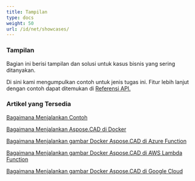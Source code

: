 ```yaml
---
title: Tampilan
type: docs
weight: 50
url: /id/net/showcases/
---
```


### **Tampilan**
Bagian ini berisi tampilan dan solusi untuk kasus bisnis yang sering ditanyakan.

Di sini kami mengumpulkan contoh untuk jenis tugas ini. Fitur lebih lanjut dengan contoh dapat ditemukan di [Referensi API.](https://apireference.aspose.com/cad/net)
### **Artikel yang Tersedia**

[Bagaimana Menjalankan Contoh](/id/cad/net/how-to-run-the-examples/)

[Bagaimana Menjalankan Aspose.CAD di Docker](/id/cad/net/how-to-run-aspose-cad-in-docker/)

[Bagaimana Menjalankan gambar Docker Aspose.CAD di Azure Function](/id/cad/net/how-to-run-aspose-cad-docker-image-in-azure-function/) 

[Bagaimana Menjalankan gambar Docker Aspose.CAD di AWS Lambda Function](/id/cad/net/how-to-run-aspose-cad-docker-image-in-aws-lambda-function/)

[Bagaimana Menjalankan gambar Docker Aspose.CAD di Google Cloud](/id/cad/net/how-to-run-aspose-cad-docker-image-in-google-cloud/)
